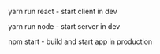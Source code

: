 yarn run react - start client in dev

yarn run node - start server in dev

npm start - build and start app in production

